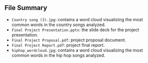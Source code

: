 ## File Summary
- `Country song (3).jpg`: contains a word cloud visualizing the most common words in the country songs analyzed.
- `Final Project Presentation.pptx`: the slide deck for the project presentation.
- `Final Project Proposal.pdf`: project proposal document.
- `Final Project Report.pdf`: project final report.
- `hiphop_wordcloud.jpg`: contains a word cloud visualizing the most common words in the hip hop songs analyzed.